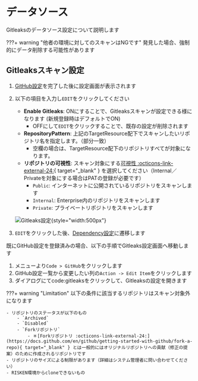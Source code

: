 # データソース

Gitleaksのデータソース設定について説明します

???+ warning "他者の環境に対してのスキャンはNGです"
    発見した場合、強制的にデータ削除する可能性があります

## Gitleaksスキャン設定

1. [GitHub設定](github_setting.md#githubリポジトリの設定)を完了した後に設定画面が表示されます
2. 以下の項目を入力し`EDIT`をクリックしてください
    - **Enable Gitleaks**: ONにすることで、Gitleaksスキャンが設定できる様になります (新規登録時はデフォルトでON)
        - OFFにして`EDIT`をクリックすることで、既存の設定が削除されます
    - **RepositoryPattern**: 上記のTargetResource配下でスキャンしたいリポジトリ名を指定します。（部分一致）
        - 空欄の場合は、TargetResource配下のリポジトリすべてが対象になります。
    - **リポジトリの可視性**: スキャン対象にする[可視性 :octicons-link-external-24:](https://docs.github.com/en/github/creating-cloning-and-archiving-repositories/about-repository-visibility){ target="_blank" } を選択してください（Internal／Privateを対象にする場合はPATの登録が必要です）
        - `Public`: インターネットに公開されているリポジトリをスキャンします
        - `Internal`: Enterprise内のリポジトリをスキャンします
        - `Private`: プライベートリポジトリをスキャンします

    ![Gitleaks設定](/img/code/gitleaks_setting.png){style="width:500px"}

3. `EDIT`をクリックした後、[Dependency設定](dependency_datasource.md)に遷移します

既にGitHub設定を登録済みの場合、以下の手順でGitleaks設定画面へ移動します

1. メニューより`Code > GitHub`をクリックします
2. GitHub設定一覧から変更したい列の`Action -> Edit Item`をクリックします
3. ダイアログにてcode:gitleaksをクリックして、Gitleaksの設定を開きます

???+ warning "Limitation"
    以下の条件に該当するリポジトリはスキャン対象外になります

    - リポジトリのステータスが以下のもの
        - `Archived`
        - `Disabled`
        - `Forkリポジトリ`
            - ＊[Forkリポジトリ :octicons-link-external-24:](https://docs.github.com/en/github/getting-started-with-github/fork-a-repo){ target="_blank" } とは一般的にはオリジナルリポジトリへの貢献（修正の提案）のために作成されるリポジトリです
    - リポジトリのサイズによる制限があります（詳細はシステム管理者に問い合わせてください）
    - RISKEN環境からcloneできないもの
